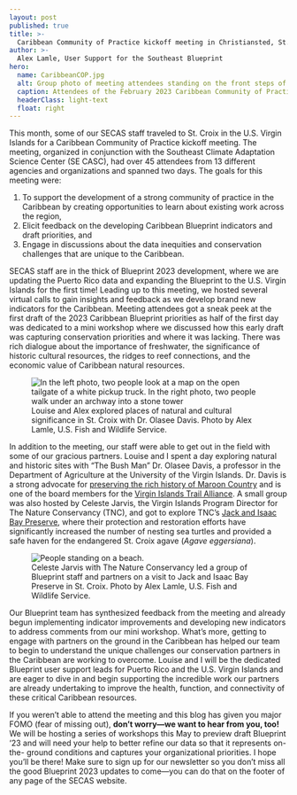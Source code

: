 ```yaml
---
layout: post
published: true
title: >-
  Caribbean Community of Practice kickoff meeting in Christiansted, St. Croix
author: >-
  Alex Lamle, User Support for the Southeast Blueprint
hero:
  name: CaribbeanCOP.jpg
  alt: Group photo of meeting attendees standing on the front steps of a weathered yellow and white building.
  caption: Attendees of the February 2023 Caribbean Community of Practice meeting in Christiansted, St. Croix. Photo by Kristen Fontana, Southeast Climate Adaptation Science Center.
  headerClass: light-text
  float: right
---
```

This month, some of our SECAS staff traveled to St. Croix in the U.S. Virgin Islands for a Caribbean Community of Practice kickoff meeting. The meeting, organized in conjunction with the Southeast Climate Adaptation Science Center (SE CASC), had over 45 attendees from 13 different agencies and organizations and spanned two days. The goals for this meeting were:

1. To support the development of a strong community of practice in the Caribbean by creating opportunities to learn about existing work across the region,
2. Elicit feedback on the developing Caribbean Blueprint indicators and draft priorities, and
3. Engage in discussions about the data inequities and conservation challenges that are unique to the Caribbean.<!--more-->

SECAS staff are in the thick of Blueprint 2023 development, where we are updating the Puerto Rico data and expanding the Blueprint to the U.S. Virgin Islands for the first time! Leading up to this meeting, we hosted several virtual calls to gain insights and feedback as we develop brand new indicators for the Caribbean. Meeting attendees got a sneak peek at the first draft of the 2023 Caribbean Blueprint priorities as half of the first day was dedicated to a mini workshop where we discussed how this early draft was capturing conservation priorities and where it was lacking. There was rich dialogue about the importance of freshwater, the significance of historic cultural resources, the ridges to reef connections, and the economic value of Caribbean natural resources.

<figure>
  <img src="{{site.baseurl}}/images/CaribbeanCOPcombo.jpg" alt="In the left photo, two people look at a map on the open tailgate of a white pickup truck. In the right photo, two people walk under an archway into a stone tower"/>
  <figcaption>Louise and Alex explored places of natural and cultural significance in St. Croix with Dr. Olasee Davis. Photo by Alex Lamle, U.S. Fish and Wildlife Service.</figcaption>
</figure>

In addition to the meeting, our staff were able to get out in the field with some of our gracious partners. Louise and I spent a day exploring natural and historic sites with “The Bush Man” Dr. Olasee Davis, a professor in the Department of Agriculture at the University of the Virgin Islands. Dr. Davis is a strong advocate for [preserving the rich history of Maroon Country](https://stthomassource.com/content/2022/06/17/commentary-join-the-call-for-a-maroon-territorial-park/) and is one of the board members for the [Virgin Islands Trail Alliance](https://vitrails.org/). A small group was also hosted by Celeste Jarvis, the Virgin Islands Program Director for The Nature Conservancy (TNC), and got to explore TNC’s [Jack and Isaac Bay Preserve](https://www.nature.org/en-us/get-involved/how-to-help/places-we-protect/us-virgin-islands-jack-and-isaac-bays/), where their protection and restoration efforts have significantly increased the number of nesting sea turtles and provided a safe haven for the endangered St. Croix agave (_Agave eggersiana_).  

<figure>
  <img src="{{site.baseurl}}/images/CaribbeanCOPcombo2.jpg" alt="People standing on a beach."/>
  <figcaption>Celeste Jarvis with The Nature Conservancy led a group of Blueprint staff and partners on a visit to Jack and Isaac Bay Preserve in St. Croix. Photo by Alex Lamle, U.S. Fish and Wildlife Service.</figcaption>
</figure>

Our Blueprint team has synthesized feedback from the meeting and already begun implementing indicator improvements and developing new indicators to address comments from our mini workshop. What’s more, getting to engage with partners on the ground in the Caribbean has helped our team to begin to understand the unique challenges our conservation partners in the Caribbean are working to overcome. Louise and I will be the dedicated Blueprint user support leads for Puerto Rico and the U.S. Virgin Islands and are eager to dive in and begin supporting the incredible work our partners are already undertaking to improve the health, function, and connectivity of these critical Caribbean resources.  

If you weren’t able to attend the meeting and this blog has given you major FOMO (fear of missing out), **don’t worry—we want to hear from you, too!** We will be hosting a series of workshops this May to preview draft Blueprint ‘23 and will need your help to better refine our data so that it represents on- the- ground conditions and captures your organizational priorities. I hope you’ll be there! Make sure to sign up for our newsletter so you don’t miss all the good Blueprint 2023 updates to come—you can do that on the footer of any page of the SECAS website.
